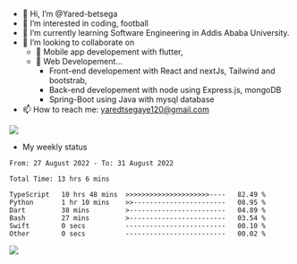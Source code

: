 - 👋 Hi, I’m @Yared-betsega
- 👀 I’m interested in coding, football
- 🌱 I’m currently learning Software Engineering in Addis Ababa University.
- 💞️ I’m looking to collaborate on
  - 💞️ Mobile app developement with flutter, 
  - 💞️ Web Developement...
    - Front-end developement with React and nextJs, Tailwind and bootstrab, 
    - Back-end developement with node using Express.js, mongoDB
    - Spring-Boot using Java with mysql database
- 📫 How to reach me: yaredtsegaye120@gmail.com
<img src = "https://github-readme-stats.vercel.app/api?username=Yared-betsega&&show_icons=true&title_color=ffffff&icon_color=bb2acf&text_color=daf7dc&bg_color=151515" />

- My weekly status

<!--START_SECTION:waka-->

```text
From: 27 August 2022 - To: 31 August 2022

Total Time: 13 hrs 6 mins

TypeScript   10 hrs 48 mins  >>>>>>>>>>>>>>>>>>>>>----   82.49 %
Python       1 hr 10 mins    >>-----------------------   08.95 %
Dart         38 mins         >------------------------   04.89 %
Bash         27 mins         >------------------------   03.54 %
Swift        0 secs          -------------------------   00.10 %
Other        0 secs          -------------------------   00.02 %
```

<!--END_SECTION:waka-->

<img src="[https://wakatime.com/share/@yared/31951179-9a60-492b-9a1f-21c2583ab1d8.svg](https://wakatime.com/share/@yared/71eac2c8-851e-4d89-a13d-b1fa1c9ba55e.svg)"/>
